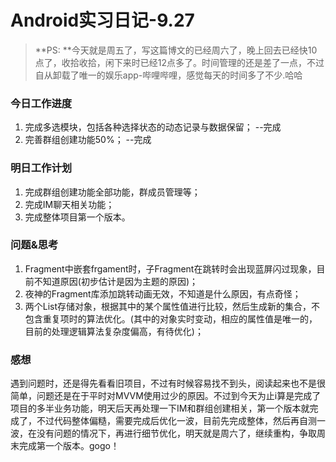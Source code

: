 # Android实习日记-9.27

> **PS: **今天就是周五了，写这篇博文的已经周六了，晚上回去已经快10点了，收拾收拾，闲下来时已经12点多了。时间管理的还是差了一点，不过自从卸载了唯一的娱乐app-哔哩哔哩，感觉每天的时间多了不少.哈哈

### 今日工作进度

1. 完成多选模块，包括各种选择状态的动态记录与数据保留；  --完成
2. 完善群组创建功能50%； --完成

### 明日工作计划

1. 完成群组创建功能全部功能，群成员管理等；
2. 完成IM聊天相关功能；
3. 完成整体项目第一个版本。

### 问题&思考

1. Fragment中嵌套frgament时，子Fragment在跳转时会出现蓝屏闪过现象，目前不知道原因(初步估计是因为主题的原因)；
2. 夜神的Fragment库添加跳转动画无效，不知道是什么原因，有点奇怪；
3. 两个List存储对象，根据其中的某个属性值进行比较，然后生成新的集合，不包含重复项时的算法优化。(其中的对象实时变动，相应的属性值是唯一的，目前的处理逻辑算法复杂度偏高，有待优化)；

### 感想

遇到问题时，还是得先看看旧项目，不过有时候容易找不到头，阅读起来也不是很简单，问题还是在于平时对MVVM使用过少的原因。不过到今天为止i算是完成了项目的多半业务功能，明天后天再处理一下IM和群组创建相关，第一个版本就完成了，不过代码整体偏糙，需要完成后优化一波，目前先完成整体，然后再自测一波，在没有问题的情况下，再进行细节优化，明天就是周六了，继续重构，争取周末完成第一个版本。gogo！


